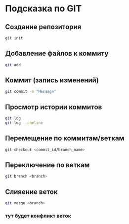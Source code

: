 # Подсказка по GIT
## Создание репозитория

```sh
git init
```
##  Добавление файлов к коммиту
```sh
git add
```
##  Коммит (запись изменений)
```sh
git commit -m "Message"
```
##  Просмотр истории коммитов
```sh
git log
git log --oneline
```

## Перемещение по коммитам/веткам

```sh
git checkout <commit_id/branch_name>
```


## Переключение по веткам

```sh
git branch <branch>
```

## Слияение веток

```sh
git merge <branch>
```


### тут будет конфликт веток






